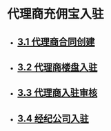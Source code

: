 # 代理商充佣宝入驻

* ## [3.1 代理商合同创建](/3/31.md)
* ## [3.2 代理商楼盘入驻](/3/32.md)
* ## [3.3 代理商入驻审核](/3/33-dai-li-shang-ru-zhu-shen-he.md)
* ## [3.4  经纪公司入驻](/3/33-jing-ji-gong-si-dao-ru.md)



